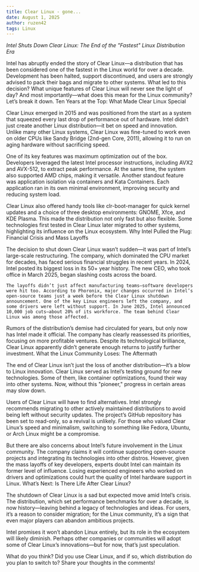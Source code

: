 ```yaml
---
title: Clear Linux - gone... 
date: August 1, 2025 
author: ruzen42
tags: Linux 
---
```


*Intel Shuts Down Clear Linux: The End of the "Fastest" Linux Distribution Era*

Intel has abruptly ended the story of Clear Linux—a distribution that has been considered one of the fastest in the Linux world for over a decade. Development has been halted, support discontinued, and users are strongly advised to pack their bags and migrate to other systems. What led to this decision? What unique features of Clear Linux will never see the light of day? And most importantly—what does this mean for the Linux community? Let’s break it down.
Ten Years at the Top: What Made Clear Linux Special

Clear Linux emerged in 2015 and was positioned from the start as a system that squeezed every last drop of performance out of hardware. Intel didn’t just create another Linux distribution—it bet on speed and innovation. Unlike many other Linux systems, Clear Linux was fine-tuned to work even on older CPUs like Sandy Bridge (2nd-gen Core, 2011), allowing it to run on aging hardware without sacrificing speed.

One of its key features was maximum optimization out of the box. Developers leveraged the latest Intel processor instructions, including AVX2 and AVX-512, to extract peak performance. At the same time, the system also supported AMD chips, making it versatile. Another standout feature was application isolation via containers and Kata Containers. Each application ran in its own minimal environment, improving security and reducing system load.

Clear Linux also offered handy tools like clr-boot-manager for quick kernel updates and a choice of three desktop environments: GNOME, Xfce, and KDE Plasma. This made the distribution not only fast but also flexible. Some technologies first tested in Clear Linux later migrated to other systems, highlighting its influence on the Linux ecosystem.
Why Intel Pulled the Plug: Financial Crisis and Mass Layoffs

The decision to shut down Clear Linux wasn’t sudden—it was part of Intel’s large-scale restructuring. The company, which dominated the CPU market for decades, has faced serious financial struggles in recent years. In 2024, Intel posted its biggest loss in its 50+ year history. The new CEO, who took office in March 2025, began slashing costs across the board.

    The layoffs didn’t just affect manufacturing teams—software developers were hit too. According to Phoronix, major changes occurred in Intel’s open-source teams just a week before the Clear Linux shutdown announcement. One of the key Linux engineers left the company, and some drivers were left without support. In June 2025, Intel announced 10,000 job cuts—about 20% of its workforce. The team behind Clear Linux was among those affected.

Rumors of the distribution’s demise had circulated for years, but only now has Intel made it official. The company has clearly reassessed its priorities, focusing on more profitable ventures. Despite its technological brilliance, Clear Linux apparently didn’t generate enough returns to justify further investment.
What the Linux Community Loses: The Aftermath

The end of Clear Linux isn’t just the loss of another distribution—it’s a blow to Linux innovation. Clear Linux served as Intel’s testing ground for new technologies. Some of them, like container optimizations, found their way into other systems. Now, without this "pioneer," progress in certain areas may slow down.

Users of Clear Linux will have to find alternatives. Intel strongly recommends migrating to other actively maintained distributions to avoid being left without security updates. The project’s GitHub repository has been set to read-only, so a revival is unlikely. For those who valued Clear Linux’s speed and minimalism, switching to something like Fedora, Ubuntu, or Arch Linux might be a compromise.

But there are also concerns about Intel’s future involvement in the Linux community. The company claims it will continue supporting open-source projects and integrating its technologies into other distros. However, given the mass layoffs of key developers, experts doubt Intel can maintain its former level of influence. Losing experienced engineers who worked on drivers and optimizations could hurt the quality of Intel hardware support in Linux.
What’s Next: Is There Life After Clear Linux?

The shutdown of Clear Linux is a sad but expected move amid Intel’s crisis. The distribution, which set performance benchmarks for over a decade, is now history—leaving behind a legacy of technologies and ideas. For users, it’s a reason to consider migration; for the Linux community, it’s a sign that even major players can abandon ambitious projects.

Intel promises it won’t abandon Linux entirely, but its role in the ecosystem will likely diminish. Perhaps other companies or communities will adopt some of Clear Linux’s innovations—but for now, that’s just speculation.

What do you think? Did you use Clear Linux, and if so, which distribution do you plan to switch to? Share your thoughts in the comments!
